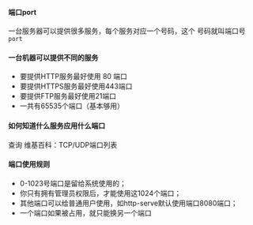 #### 端口port

一台服务器可以提供很多服务，每个服务对应一个号码，这个 号码就叫端口号`port`

#### 一台机器可以提供不同的服务

- 要提供HTTP服务最好使用 80 端口
- 要提供HTTPS服务最好使用443端口
- 要提供FTP服务最好使用21端口
- 一共有65535个端口（基本够用）

#### 如何知道什么服务应用什么端口

查询 维基百科：TCP/UDP端口列表

#### 端口使用规则

- 0-1023号端口是留给系统使用的；
- 你只有拥有管理员权限后，才能使用这1024个端口；
- 其他端口可以给普通用户使用，如http-serve默认使用端口8080端口；
- 一个端口如果被占用，就只能换另一个端口